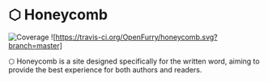 &#11041; Honeycomb
==================

![Coverage](https://cdn.rawgit.com/OpenFurry/honeycomb/master/coverage-badge.svg) ![https://travis-ci.org/OpenFurry/honeycomb.svg?branch=master]

&#11041; Honeycomb is a site designed specifically for the written word, aiming
to provide the best experience for both authors and readers.
